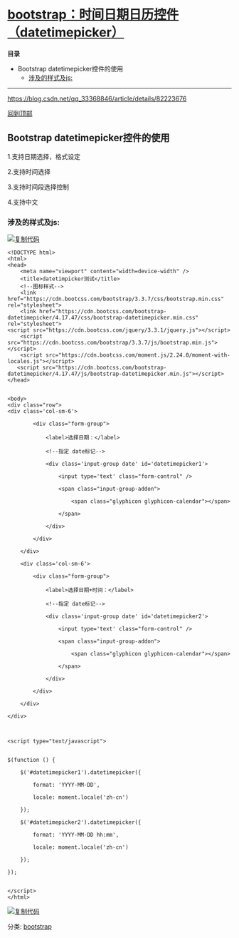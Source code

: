 # [bootstrap：时间日期日历控件（datetimepicker）](https://www.cnblogs.com/gcgc/p/11154611.html)





**目录**

- Bootstrap datetimepicker控件的使用
  - [涉及的样式及js:](https://www.cnblogs.com/gcgc/p/11154611.html#_label0_0)

 

------

<https://blog.csdn.net/qq_33368846/article/details/82223676>

 

[回到顶部](https://www.cnblogs.com/gcgc/p/11154611.html#_labelTop)

## Bootstrap datetimepicker控件的使用

1.支持日期选择，格式设定

2.支持时间选择

3.支持时间段选择控制

4.支持中文

 



### 涉及的样式及js:

[![复制代码](https://common.cnblogs.com/images/copycode.gif)](javascript:void(0);)

```
<!DOCTYPE html>
<html>
<head>
    <meta name="viewport" content="width=device-width" />
    <title>datetimpicker测试</title>
    <!--图标样式-->
    <link href="https://cdn.bootcss.com/bootstrap/3.3.7/css/bootstrap.min.css" rel="stylesheet">
    <link href="https://cdn.bootcss.com/bootstrap-datetimepicker/4.17.47/css/bootstrap-datetimepicker.min.css" rel="stylesheet">
<script src="https://cdn.bootcss.com/jquery/3.3.1/jquery.js"></script>
    <script src="https://cdn.bootcss.com/bootstrap/3.3.7/js/bootstrap.min.js"></script>
    <script src="https://cdn.bootcss.com/moment.js/2.24.0/moment-with-locales.js"></script>
   <script src="https://cdn.bootcss.com/bootstrap-datetimepicker/4.17.47/js/bootstrap-datetimepicker.min.js"></script>
</head>


<body>
<div class="row">
<div class='col-sm-6'>

        <div class="form-group">

            <label>选择日期：</label>

            <!--指定 date标记-->

            <div class='input-group date' id='datetimepicker1'>

                <input type='text' class="form-control" />

                <span class="input-group-addon">

                    <span class="glyphicon glyphicon-calendar"></span>

                </span>

            </div>

        </div>

    </div>

    <div class='col-sm-6'>

        <div class="form-group">

            <label>选择日期+时间：</label>

            <!--指定 date标记-->

            <div class='input-group date' id='datetimepicker2'>

                <input type='text' class="form-control" />

                <span class="input-group-addon">

                    <span class="glyphicon glyphicon-calendar"></span>

                </span>

            </div>

        </div>

    </div>

</div>



<script type="text/javascript">


$(function () {

    $('#datetimepicker1').datetimepicker({

        format: 'YYYY-MM-DD',

        locale: moment.locale('zh-cn')

    });

    $('#datetimepicker2').datetimepicker({

        format: 'YYYY-MM-DD hh:mm',

        locale: moment.locale('zh-cn')

    });

});


</script>
</html>
```

[![复制代码](https://common.cnblogs.com/images/copycode.gif)](javascript:void(0);)

 



分类: [bootstrap](https://www.cnblogs.com/gcgc/category/1402144.html)